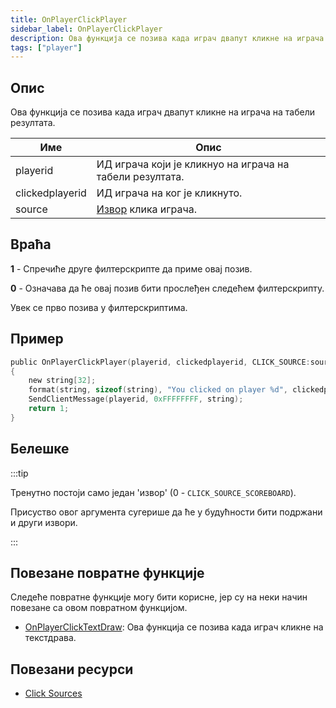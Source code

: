 ```yaml
---
title: OnPlayerClickPlayer
sidebar_label: OnPlayerClickPlayer
description: Ова функција се позива када играч двапут кликне на играча на табели резултата.
tags: ["player"]
---
```


## Опис

Ова функција се позива када играч двапут кликне на играча на табели резултата.

| Име             | Опис                                                             |
| --------------- | ---------------------------------------------------------------- |
| playerid        | ИД играча који је кликнуо на играча на табели резултата.         |
| clickedplayerid | ИД играча на ког је кликнуто.                                    |
| source          | [Извор](../resources/clicksources) клика играча.                 |

## Враћа

**1** - Спречиће друге филтерскрипте да приме овај позив.

**0** - Означава да ће овај позив бити прослеђен следећем филтерскрипту.

Увек се прво позива у филтерскриптима.

## Пример

```c
public OnPlayerClickPlayer(playerid, clickedplayerid, CLICK_SOURCE:source)
{
    new string[32];
    format(string, sizeof(string), "You clicked on player %d", clickedplayerid);
    SendClientMessage(playerid, 0xFFFFFFFF, string);
    return 1;
}
```

## Белешке

:::tip

Тренутно постоји само један 'извор' (0 - `CLICK_SOURCE_SCOREBOARD`).

Присуство овог аргумента сугерише да ће у будућности бити подржани и други извори.

:::

## Повезане повратне функције

Следеће повратне функције могу бити корисне, јер су на неки начин повезане са овом повратном функцијом.

- [OnPlayerClickTextDraw](OnPlayerClickTextDraw): Ова функција се позива када играч кликне на текстдрава.

## Повезани ресурси

- [Click Sources](../resources/clicksources)
